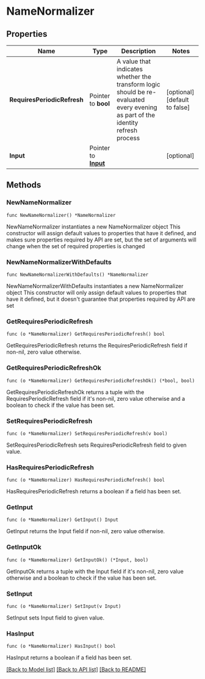 # NameNormalizer

## Properties

Name | Type | Description | Notes
------------ | ------------- | ------------- | -------------
**RequiresPeriodicRefresh** | Pointer to **bool** | A value that indicates whether the transform logic should be re-evaluated every evening as part of the identity refresh process | [optional] [default to false]
**Input** | Pointer to [**Input**](Input.md) |  | [optional] 

## Methods

### NewNameNormalizer

`func NewNameNormalizer() *NameNormalizer`

NewNameNormalizer instantiates a new NameNormalizer object
This constructor will assign default values to properties that have it defined,
and makes sure properties required by API are set, but the set of arguments
will change when the set of required properties is changed

### NewNameNormalizerWithDefaults

`func NewNameNormalizerWithDefaults() *NameNormalizer`

NewNameNormalizerWithDefaults instantiates a new NameNormalizer object
This constructor will only assign default values to properties that have it defined,
but it doesn't guarantee that properties required by API are set

### GetRequiresPeriodicRefresh

`func (o *NameNormalizer) GetRequiresPeriodicRefresh() bool`

GetRequiresPeriodicRefresh returns the RequiresPeriodicRefresh field if non-nil, zero value otherwise.

### GetRequiresPeriodicRefreshOk

`func (o *NameNormalizer) GetRequiresPeriodicRefreshOk() (*bool, bool)`

GetRequiresPeriodicRefreshOk returns a tuple with the RequiresPeriodicRefresh field if it's non-nil, zero value otherwise
and a boolean to check if the value has been set.

### SetRequiresPeriodicRefresh

`func (o *NameNormalizer) SetRequiresPeriodicRefresh(v bool)`

SetRequiresPeriodicRefresh sets RequiresPeriodicRefresh field to given value.

### HasRequiresPeriodicRefresh

`func (o *NameNormalizer) HasRequiresPeriodicRefresh() bool`

HasRequiresPeriodicRefresh returns a boolean if a field has been set.

### GetInput

`func (o *NameNormalizer) GetInput() Input`

GetInput returns the Input field if non-nil, zero value otherwise.

### GetInputOk

`func (o *NameNormalizer) GetInputOk() (*Input, bool)`

GetInputOk returns a tuple with the Input field if it's non-nil, zero value otherwise
and a boolean to check if the value has been set.

### SetInput

`func (o *NameNormalizer) SetInput(v Input)`

SetInput sets Input field to given value.

### HasInput

`func (o *NameNormalizer) HasInput() bool`

HasInput returns a boolean if a field has been set.


[[Back to Model list]](../README.md#documentation-for-models) [[Back to API list]](../README.md#documentation-for-api-endpoints) [[Back to README]](../README.md)


